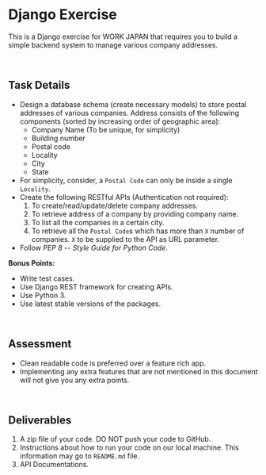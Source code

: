 # Django Exercise

This is a Django exercise for WORK JAPAN that requires you to build a simple backend system to manage various company addresses.

<br>

## Task Details

- Design a database schema (create necessary models) to store postal addresses of various companies. Address consists of the following components (sorted by increasing order of geographic area):
  - Company Name (To be unique, for simplicity)
  - Building number
  - Postal code
  - Locality
  - City
  - State
- For simplicity, consider, a `Postal Code` can only be inside a single `Locality`.
- Create the following RESTful APIs (Authentication not required):
  1. To create/read/update/delete company addresses.
  2. To retrieve address of a company by providing company name.
  3. To list all the companies in a certain city.
  4. To retrieve all the `Postal Code`s which has more than `X` number of companies. `X` to be supplied to the API as URL parameter.
- Follow *PEP 8 -- Style Guide for Python Code*.

**Bonus Points:**

- Write test cases.
- Use Django REST framework for creating APIs.
- Use Python 3.
- Use latest stable versions of the packages.

<br>

## Assessment

- Clean readable code is preferred over a feature rich app.
- Implementing any extra features that are not mentioned in this document will not give you any extra points.


<br>

## Deliverables

1. A zip file of your code. DO NOT push your code to GitHub.
2. Instructions about how to run your code on our local machine. This information may go to `README.md` file.
3. API Documentations.

